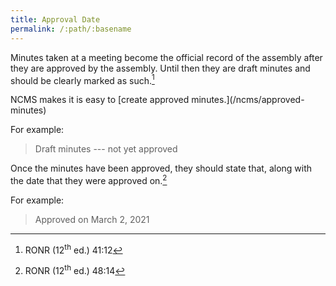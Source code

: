 ```yaml
---
title: Approval Date
permalink: /:path/:basename
---
```


Minutes taken
at a meeting
become the official record
of the assembly
after they are approved
by the assembly.
Until then
they are draft minutes
and should be
clearly marked
as such.[^ronr4112]

<aside class="callout" role="complementary" markdown="1">
NCMS makes
it is easy
to [create approved minutes.](/ncms/approved-minutes)
</aside>

For example:

> Draft minutes --- not yet approved

Once the minutes
have been approved,
they should
state that,
along with the date
that they were approved on.[^ronr4814]

For example:

> Approved on March 2, 2021

[^ronr4112]:
    RONR (12<sup>th</sup>&nbsp;ed.) 41:12

[^ronr4814]:
    RONR (12<sup>th</sup>&nbsp;ed.) 48:14
